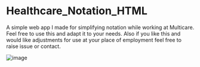 # Healthcare_Notation_HTML
A simple web app I made for simplifying notation while working at Multicare. Feel free to use this and adapt it to your needs. Also if you like this and would like adjustments for use at your place of employment feel free to raise issue or contact.

![image](https://github.com/user-attachments/assets/b07bee42-cfb2-4326-8716-7745d8e12bdf)
